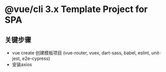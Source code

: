 # @vue/cli 3.x Template Project for SPA

## 关键步骤
- vue create 创建模板项目 (vue-router, vuex, dart-sass, babel, eslint, unit-jest, e2e-cypress)
- 安装axios
